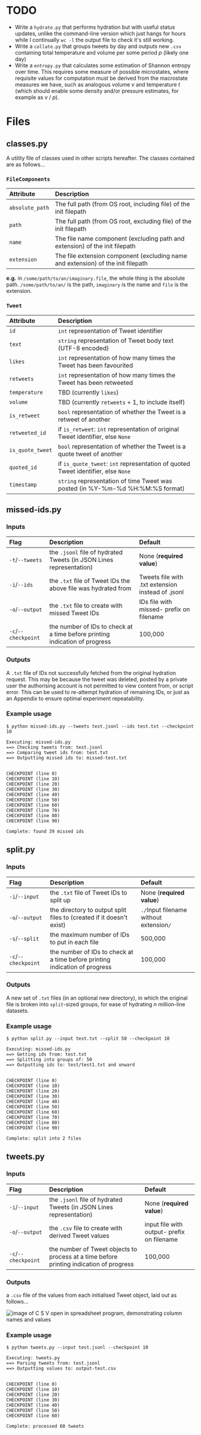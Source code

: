 # TODO

* Write a `hydrate.py` that performs hydration but with useful status updates, unlike the command-line version which just hangs for hours while I continually `wc -l` the output file to check it's still working.
* Write a `collate.py` that groups tweets by day and outputs new `.csv` containing total temperature and volume per some period _p_ (likely one day)
* Write a `entropy.py` that calculates some estimation of Shannon entropy over time. This requires some measure of possible microstates, where requisite values for computation must be derived from the macrostate measures we have, such as analogous volume _v_ and temperature _t_ (which should enable some density and/or pressure estimates, for example as _v_ / _p_).

# Files

## classes.py

A utility file of classes used in other scripts hereafter. The classes contained are as follows...

### `FileComponents`

| Attribute | Description |
|:---|:---|
| `absolute_path` | The full path (from OS root, including file) of the init filepath  |
| `path` | The full path (from OS root, excluding file) of the init filepath  |
| `name ` | The file name component (excluding path and extension) of the init filepath |
| `extension` | The file extension component (excluding name and extension) of the init filepath  |

**e.g.** in `/some/path/to/an/imaginary.file`, the whole thing is the absolute path. `/some/path/to/an/` is the path, `imaginary` is the name and `file` is the extension.

### `Tweet`

| Attribute | Description |
|:---|:---|
| `id` | `int` representation of Tweet identifier |
| `text` | `string` representation of Tweet body text (UTF-8 encoded) |
| `likes` | `int` representation of how many times the Tweet has been favourited |
| `retweets` | `int` representation of how many times the Tweet has been retweeted |
| `temperature` | TBD (currently `likes`) |
| `volume` | TBD (currently `retweets` + 1, to include itself) |
| `is_retweet` | `bool` representation of whether the Tweet is a retweet of another |
| `retweeted_id` | if `is_retweet`: `int` representation of original Tweet identifier, else `None` |
| `is_quote_tweet` | `bool` representation of whether the Tweet is a quote tweet of another |
| `quoted_id` | if `is_quote_tweet`: `int` representation of quoted Tweet identifier, else `None`|
| `timestamp` | `string` representation of time Tweet was posted (in %Y-%m-%d %H:%M:%S format)|

## missed-ids.py

### Inputs
| Flag | Description | Default |
|:---|:---|:---|
| `-t`/`--tweets` | the `.jsonl` file of hydrated Tweets (in JSON Lines representation) | None (**required value**) |
| `-i`/`--ids` | the `.txt` file of Tweet IDs the above file was hydrated from | Tweets file with .txt extension instead of .jsonl |
| `-o`/`--output` | the `.txt` file to create with missed Tweet IDs | IDs file with missed- prefix on filename |
| `-c`/`--checkpoint` | the number of IDs to check at a time before printing indication of progress | 100,000 |

### Outputs

A `.txt` file of IDs not successfully fetched from the original hydration request. This may be because the tweet was deleted, posted by a private user the authorising account is not permitted to view content from, or script error. This can be used to re-attempt hydration of remaining IDs, or just as an Appendix to ensure optimal experiment repeatability.

### Example usage

`$ python missed-ids.py --tweets test.jsonl --ids test.txt --checkpoint 10`

```
Executing: missed-ids.py
==> Checking tweets from: test.jsonl
==> Comparing tweet ids from: test.txt
==> Outputting missed ids to: missed-test.txt


CHECKPOINT (line 0)
CHECKPOINT (line 10)
CHECKPOINT (line 20)
CHECKPOINT (line 30)
CHECKPOINT (line 40)
CHECKPOINT (line 50)
CHECKPOINT (line 60)
CHECKPOINT (line 70)
CHECKPOINT (line 80)
CHECKPOINT (line 90)

Complete: found 39 missed ids
```

## split.py

### Inputs

| Flag | Description | Default |
|:---|:---|:---|
| `-i`/`--input` | the `.txt` file of Tweet IDs to split up | None (**required value**) |
| `-o`/`--output` | the directory to output split files to (created if it doesn't exist) | `./`Input filename without extension`/` |
| `-s`/`--split` | the maximum number of IDs to put in each file | 500,000 |
| `-c`/`--checkpoint` | the number of IDs to check at a time before printing indication of progress | 100,000 |

### Outputs

A new set of `.txt` files (in an optional new directory), in which the original file is broken into `split`-sized groups, for ease of hydrating _n_ million-line datasets.

### Example usage

`$ python split.py --input test.txt --split 50 --checkpoint 10`

```
Executing: missed-ids.py
==> Getting ids from: test.txt
==> Splitting into groups of: 50
==> Outputting ids to: test/test1.txt and onward


CHECKPOINT (line 0)
CHECKPOINT (line 10)
CHECKPOINT (line 20)
CHECKPOINT (line 30)
CHECKPOINT (line 40)
CHECKPOINT (line 50)
CHECKPOINT (line 60)
CHECKPOINT (line 70)
CHECKPOINT (line 80)
CHECKPOINT (line 90)

Complete: split into 2 files
```

## tweets.py

### Inputs

| Flag | Description | Default |
|:---|:---|:---|
| `-i`/`--input` | the `.jsonl` file of hydrated Tweets (in JSON Lines representation) | None (**required value**) |
| `-o`/`--output` | the `.csv` file to create with derived Tweet values | input file with output- prefix on filename |
| `-c`/`--checkpoint` | the number of Tweet objects to process at a time before printing indication of progress | 100,000 |

### Outputs

a `.csv` file of the values from each initialised Tweet object, laid out as follows...

![image of C S V open in spreadsheet program, demonstrating column names and values](output.png)

### Example usage

`$ python tweets.py --input test.jsonl --checkpoint 10`

```
Executing: tweets.py
==> Parsing tweets from: test.jsonl
==> Outputting values to: output-test.csv


CHECKPOINT (line 0)
CHECKPOINT (line 10)
CHECKPOINT (line 20)
CHECKPOINT (line 30)
CHECKPOINT (line 40)
CHECKPOINT (line 50)
CHECKPOINT (line 60)

Complete: processed 60 tweets
```
